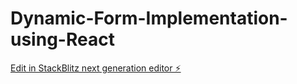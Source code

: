 # Dynamic-Form-Implementation-using-React

[Edit in StackBlitz next generation editor ⚡️](https://stackblitz.com/~/github.com/Rakesh120205/Dynamic-Form-Implementation-using-React)